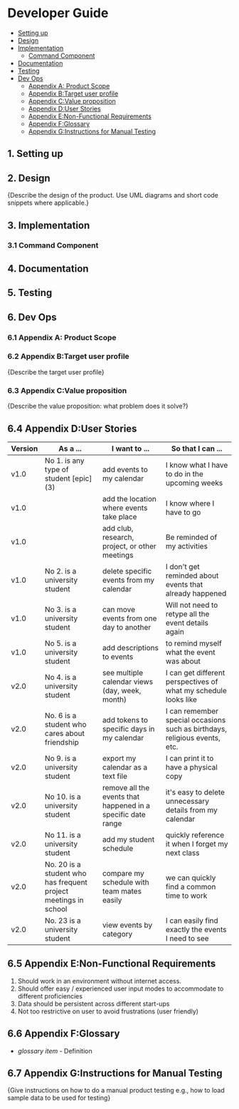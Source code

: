 # Developer Guide
* [Setting up](#1-setting-up)
* [Design](#2-design)
* [Implementation](#3-implementation)
  * [Command Component](#31-command-component)
* [Documentation](#4-documentation)
* [Testing](#5-testing)
* [Dev Ops](#6-dev-ops)
  * [Appendix A: Product Scope](#61-appendix-a-product-scope)
  * [Appendix B:Target user profile](#62-appendix-btarget-user-profile)
  * [Appendix C:Value proposition](#63-appendix-cvalue-proposition)
  * [Appendix D:User Stories](#64-appendix-duser-stories)
  * [Appendix E:Non-Functional Requirements](#65-appendix-enon-functional-requirements)
  * [Appendix F:Glossary](#66-appendix-fglossary)
  * [Appendix G:Instructions for Manual Testing](#67-appendix-ginstructions-for-manual-testing)
## 1. Setting up
## 2. Design

{Describe the design of the product. Use UML diagrams and short code snippets where applicable.}

## 3. Implementation
### 3.1 Command Component

## 4. Documentation

## 5. Testing

## 6. Dev Ops
### 6.1 Appendix A: Product Scope
### 6.2 Appendix B:Target user profile

{Describe the target user profile}

### 6.3 Appendix C:Value proposition

{Describe the value proposition: what problem does it solve?}

## 6.4 Appendix D:User Stories

|Version| As a ... | I want to ... | So that I can ...|
|--------|----------|---------------|------------------|
|v1.0|No 1. is any type of student [epic] (3)   | add events to my calendar | I know what I have to do in the upcoming weeks |
|v1.0|                                          | add the location where events take place | I know where I have to go |
|v1.0|                                          | add club, research, project, or other meetings | Be reminded of my activities |
|v1.0|No 2. is a university student | delete specific events from my calendar | I don't get reminded about events that already happened |
|v1.0|No 3. is a university student | can move events from one day to another | Will not need to  retype all the event details again |
|v1.0|No 5. is a university student | add descriptions to events | to remind myself what the event was about | 
|v2.0| No 4. is a university student | see multiple calendar views (day, week, month) | I can get different perspectives of what my schedule looks like |
|v2.0| No. 6 is a student who cares about friendship | add tokens to specific days in my calendar | I can remember special occasions such as birthdays, religious events, etc. |
|v2.0| No 9. is a university student | export my calendar as a text file | I can print it to have a physical copy |
|v2.0| No 10. is a university student | remove all the events that happened in a specific date range | it's easy to delete unnecessary details from my calendar |
|v2.0| No 11. is a university student | add my student schedule | quickly reference it when I forget my next class |
|v2.0| No. 20 is a student who has frequent project meetings in school | compare my schedule with team mates easily | we can quickly find a common time to work |
|v2.0| No. 23 is a university student | view events by category | I can easily find exactly the events I need to see |

## 6.5 Appendix E:Non-Functional Requirements

1. Should work in an environment without internet access.
1. Should offer easy / experienced user input modes to accommodate to different proficiencies
1. Data should be persistent across different start-ups
1. Not too restrictive on user to avoid frustrations (user friendly)

## 6.6 Appendix F:Glossary

* *glossary item* - Definition

## 6.7 Appendix G:Instructions for Manual Testing

{Give instructions on how to do a manual product testing e.g., how to load sample data to be used for testing}
